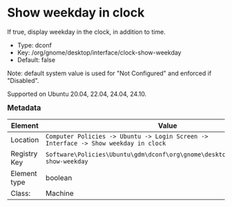 # Show weekday in clock

If true, display weekday in the clock, in addition to time.

- Type: dconf
- Key: /org/gnome/desktop/interface/clock-show-weekday
- Default: false

Note: default system value is used for "Not Configured" and enforced if "Disabled".

Supported on Ubuntu 20.04, 22.04, 24.04, 24.10.



<span style="font-size: larger;">**Metadata**</span>

| Element      | Value                          |
| ---          | ---                            |
| Location     | <code>Computer Policies -> Ubuntu -> Login Screen -> Interface -> Show weekday in clock</code>     |
| Registry Key | <code>Software\Policies\Ubuntu\gdm\dconf\org\gnome\desktop\interface\clock-show-weekday</code>          |
| Element type | boolean               |
| Class:       | Machine                     |
